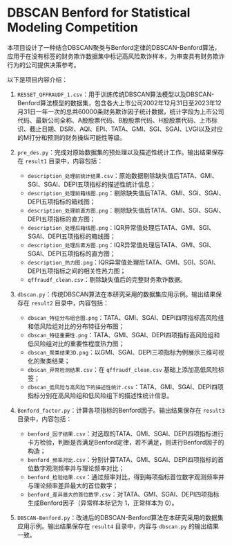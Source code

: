 # DBSCAN Benford for Statistical Modeling Competition
本项目设计了一种结合DBSCAN聚类与Benford定律的DBSCAN-Benford算法，应用于在没有标签的财务欺诈数据集中标记高风险欺诈样本，为审查具有财务欺诈行为的公司提供决策参考。

以下是项目内容介绍：

1. `RESSET_QFFRAUDF_1.csv`：用于训练传统DBSCAN算法模型以及DBSCAN-Benford算法模型的数据集，包含各大上市公司2002年12月31日至2023年12月31日一年一次的总共60000条财务欺诈因子统计数据，统计字段为上市公司代码、最新公司全称、A股股票代码、B股股票代码、H股股票代码、上市标识、截止日期、DSRI、AQI、EPI、TATA、GMI、SGI、SGAI、LVGI以及对应的M打分和预测的财务操纵可能性等级。

2. `pre_des.py`：完成对原始数据集的预处理以及描述性统计工作。输出结果保存在 `result1` 目录中，内容包括：
   - `description_处理前统计结果.csv`：原始数据剔除缺失值后TATA、GMI、SGI、SGAI、DEPI五项指标的描述性统计信息；
   - `description_处理前箱线图.png`：剔除缺失值后TATA、GMI、SGI、SGAI、DEPI五项指标的箱线图；
   - `description_处理前直方图.png`：剔除缺失值后TATA、GMI、SGI、SGAI、DEPI五项指标的直方图；
   - `description_处理后箱线图.png`：IQR异常值处理后TATA、GMI、SGI、SGAI、DEPI五项指标的箱线图；
   - `description_处理后直方图.png`：IQR异常值处理后TATA、GMI、SGI、SGAI、DEPI五项指标的直方图；
   - `description_热力图.png`：IQR异常值处理后TATA、GMI、SGI、SGAI、DEPI五项指标之间的相关性热力图；
   - `qffraudf_clean.csv`：剔除缺失值后的完整财务欺诈数据。

3. `dbscan.py`：传统DBSCAN算法在本研究采用的数据集应用示例。输出结果保存在 `result2` 目录中，内容包括：
   - `dbscan_特征分布组合图.png`：TATA、GMI、SGAI、DEPI四项指标高风险组和低风险组对比的分布特征分布图；
   - `dbscan_特征重要性.png`：TATA、GMI、SGAI、DEPI四项指标高风险组和低风险组对比的重要性程度热力图；
   - `dbscan_聚类结果3D.png`：以GMI、SGAI、DEPI三项指标为例展示三维可视化的聚类结果；
   - `dbscan_异常检测结果.csv`：在 `qffraudf_clean.csv` 基础上添加高低风险标签；
   - `dbscan_低风险与高风险下的描述性统计.csv`：TATA、GMI、SGAI、DEPI四项指标分别在高风险组和低风险组下的描述性统计信息。

4. `Benford_factor.py`：计算各项指标的Benford因子。输出结果保存在 `result3` 目录中，内容包括：
   - `benford_因子结果.csv`：对选取的TATA、GMI、SGAI、DEPI四项指标进行卡方检验，判断是否满足Benford定律，若不满足，则进行Benford因子的构造；
   - `benford_频率对比.csv`：分别计算TATA、GMI、SGAI、DEPI四项指标的首位数字观测频率并与理论频率对比；
   - `benford_检验结果.csv`：通过频率对比，得到每项指标首位数字观测频率并与理论频率差异最大的首位数字；
   - `benford_差异最大的首位数字.csv`：对TATA、GMI、SGAI、DEPI四项指标生成Benford因子（异常样本标记为 1，正常样本为 0）。

5. `DBSCAN-Benford.py`：改进后的DBSCAN-Benford算法在本研究采用的数据集应用示例。输出结果保存在 `result4` 目录中，内容与 `dbscan.py` 的输出结果一致。